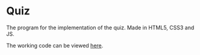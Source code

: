 # Quiz
The program for the implementation of the quiz. Made in HTML5, CSS3 and JS.

The working code can be viewed [here](https://armer7.github.io/Quiz/).

